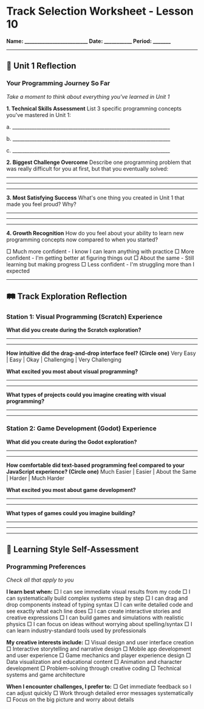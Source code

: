 # Track Selection Worksheet - Lesson 10
**Name: _________________________ Date: ___________ Period: _______**

---

## 🎯 Unit 1 Reflection

### Your Programming Journey So Far
*Take a moment to think about everything you've learned in Unit 1*

**1. Technical Skills Assessment**
List 3 specific programming concepts you've mastered in Unit 1:

a. _________________________________________________________________

b. _________________________________________________________________

c. _________________________________________________________________

**2. Biggest Challenge Overcome**
Describe one programming problem that was really difficult for you at first, but that you eventually solved:

_____________________________________________________________________
_____________________________________________________________________
_____________________________________________________________________

**3. Most Satisfying Success**
What's one thing you created in Unit 1 that made you feel proud? Why?

_____________________________________________________________________
_____________________________________________________________________
_____________________________________________________________________

**4. Growth Recognition**
How do you feel about your ability to learn new programming concepts now compared to when you started?

□ Much more confident - I know I can learn anything with practice
□ More confident - I'm getting better at figuring things out
□ About the same - Still learning but making progress
□ Less confident - I'm struggling more than I expected

---

## 🛤️ Track Exploration Reflection

### Station 1: Visual Programming (Scratch) Experience

**What did you create during the Scratch exploration?**
_____________________________________________________________________
_____________________________________________________________________

**How intuitive did the drag-and-drop interface feel? (Circle one)**
Very Easy | Easy | Okay | Challenging | Very Challenging

**What excited you most about visual programming?**
_____________________________________________________________________
_____________________________________________________________________

**What types of projects could you imagine creating with visual programming?**
_____________________________________________________________________
_____________________________________________________________________

### Station 2: Game Development (Godot) Experience

**What did you create during the Godot exploration?**
_____________________________________________________________________
_____________________________________________________________________

**How comfortable did text-based programming feel compared to your JavaScript experience? (Circle one)**
Much Easier | Easier | About the Same | Harder | Much Harder

**What excited you most about game development?**
_____________________________________________________________________
_____________________________________________________________________

**What types of games could you imagine building?**
_____________________________________________________________________
_____________________________________________________________________

---

## 🤔 Learning Style Self-Assessment

### Programming Preferences
*Check all that apply to you*

**I learn best when:**
□ I can see immediate visual results from my code
□ I can systematically build complex systems step by step
□ I can drag and drop components instead of typing syntax
□ I can write detailed code and see exactly what each line does
□ I can create interactive stories and creative expressions
□ I can build games and simulations with realistic physics
□ I can focus on ideas without worrying about spelling/syntax
□ I can learn industry-standard tools used by professionals

**My creative interests include:**
□ Visual design and user interface creation
□ Interactive storytelling and narrative design
□ Mobile app development and user experience
□ Game mechanics and player experience design
□ Data visualization and educational content
□ Animation and character development
□ Problem-solving through creative coding
□ Technical systems and game architecture

**When I encounter challenges, I prefer to:**
□ Get immediate feedback so I can adjust quickly
□ Work through detailed error messages systematically
□ Focus on the big picture and worry about details